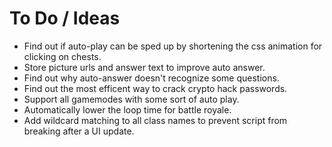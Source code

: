 # To Do / Ideas

- Find out if auto-play can be sped up by shortening the css animation for clicking on chests.
- Store picture urls and answer text to improve auto answer.
- Find out why auto-answer doesn't recognize some questions.
- Find out the most efficent way to crack crypto hack passwords.
- Support all gamemodes with some sort of auto play.
- Automatically lower the loop time for battle royale.
- Add wildcard matching to all class names to prevent script from breaking after a UI update.